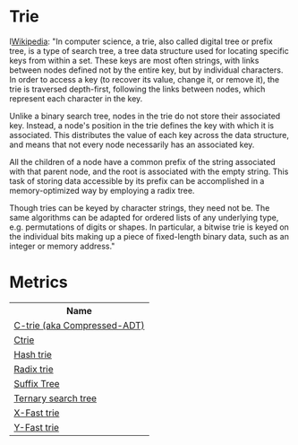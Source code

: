# Trie
I<a href="https://en.wikipedia.org/wiki/Trie">Wikipedia</a>: "In computer science, a trie, also called digital tree or prefix
tree, is a type of search tree, a tree data structure used for locating specific
keys from within a set. These keys are most often strings, with links between
nodes defined not by the entire key, but by individual characters. In order to
access a key (to recover its value, change it, or remove it), the trie is
traversed depth-first, following the links between nodes, which represent each
character in the key.

Unlike a binary search tree, nodes in the trie do not store their associated
key. Instead, a node's position in the trie defines the key with which it is
associated. This distributes the value of each key across the data structure,
and means that not every node necessarily has an associated key.

All the children of a node have a common prefix of the string associated with
that parent node, and the root is associated with the empty string. This task of
storing data accessible by its prefix can be accomplished in a memory-optimized
way by employing a radix tree.

Though tries can be keyed by character strings, they need not be. The same
algorithms can be adapted for ordered lists of any underlying type, e.g.
permutations of digits or shapes. In particular, a bitwise trie is keyed on the
individual bits making up a piece of fixed-length binary data, such as an
integer or memory address."

# Metrics
<table>
    <tr>
        <th>Name</th>
    </tr>
    <tr>
        <td><a
        href="https://en.wikipedia.org/wiki/C-trie"
        title="C-trie, Wikipedia">C-trie (aka Compressed-ADT)</a></td>
    </tr>
    <tr>
        <td><a
        href="https://en.wikipedia.org/wiki/Ctrie"
        title="Ctrie, Wikipedia">Ctrie</a></td>
    </tr>
    <tr>
        <td><a
        href="https://en.wikipedia.org/wiki/Hash_tree_(persistent_data_structure)"
        title="Hash trie, Wikipedia">Hash trie</a></td>
    </tr>
    <tr>
        <td><a
        href="https://en.wikipedia.org/wiki/Radix_tree"
        title="Radix trie, Wikipedia">Radix trie</a></td>
    </tr>
    <tr>
        <td><a
        href="https://en.wikipedia.org/wiki/Suffix_tree
        title="Suffix tree, Wikipedia">Suffix Tree</a></td>
    </tr>
    <tr>
        <td><a
        href="https://en.wikipedia.org/wiki/Ternary_search_tree
        title="Ternary search tree, Wikipedia">Ternary search tree</a></td>
    </tr>
    <tr>
        <td><a
        href="https://en.wikipedia.org/wiki/X-fast_trie"
        title="X-Fast trie, Wikipedia">X-Fast trie</a></td>
    </tr>
    <tr>
        <td><a
        href="https://en.wikipedia.org/wiki/Y-fast_trie"
        title="Y-Fast trie, Wikipedia">Y-Fast trie</a></td>
    </tr>
</table>
